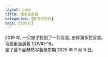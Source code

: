 ```yaml
---
layout: post
title: 潘多拉盲盒
categories: [默写旧时光]
tags: [旧时光]
---
```

2019 年, 一只猴子捡到了一只盲盒, 史称潘多拉盲盒。  
盲盒里面装着 COVID-19。  
盒子最下面赫然写着保质期 2025 年 9 月 9 日。  

